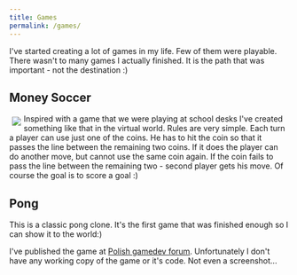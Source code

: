 ```yaml
---
title: Games
permalink: /games/
---
```

<style>
  img.small {
    max-width: 200px;
    max-height: 100px;
    float: left;
    margin: 5px;
  }
</style>

I've started creating a lot of games in my life. Few of them were playable. There wasn't to many games I actually finished. It is the path that was important - not the destination :)

## Money Soccer
<a href="http://i11.photobucket.com/albums/a192/doszes/money.png" data-lightbox="image-2" data-title="Money Soccer">
  <img src="http://i11.photobucket.com/albums/a192/doszes/money.png" class="small">
</a>
Inspired with a game that we were playing at school desks I've created something like that in the virtual world. Rules are very simple. Each turn a player can use just one of the coins. He has to hit the coin so that it passes the line between the remaining two coins. If it does the player can do another move, but cannot use the same coin again. If the coin fails to pass the line between the remaining two - second player gets his move. Of course the goal is to score a goal :)

## Pong
This is a classic pong clone. It's the first game that was finished enough so I can show it to the world:)

I've published the game at [Polish gamedev forum][pong-post]. Unfortunately I don't have any working copy of the game or it's code. Not even a screenshot...

[pong-post]: http://forum.gamedev.pl/index.php/topic,161.0.html
